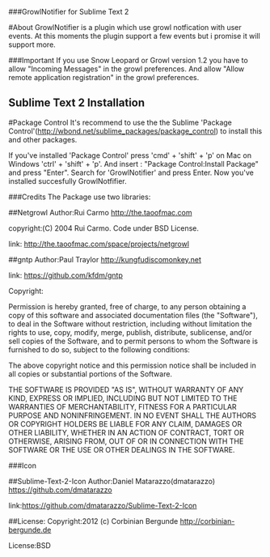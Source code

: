 ###GrowlNotifier for Sublime Text 2

#About
GrowlNotifier is a plugin which use growl notfication with user events.
At this moments the plugin support a few events but i promise it will support more.


###Important
If you use Snow Leopard or Growl version 1.2 you have to allow "Incoming Messages" in the growl preferences.
And allow "Allow remote application registration" in the growl preferences.


## Sublime Text 2 Installation

#Package Control
It's recommend to use the the Sublime 'Package Control'(http://wbond.net/sublime_packages/package_control) to install this and other packages.

If you've installed 'Package Control' press 'cmd' + 'shift' + 'p' on Mac  on Windows 'ctrl' + 'shift' + 'p'.
And insert : "Package Control:Install Package" and press "Enter".
Search for 'GrowlNotifier' and press Enter.
Now you've installed succesfully GrowlNotfifier.

###Credits
The Package use two libraries:

##Netgrowl
Author:Rui Carmo <http://the.taoofmac.com>

copyright:(C) 2004 Rui Carmo. Code under BSD License.

link: http://the.taoofmac.com/space/projects/netgrowl 

##gntp
Author:Paul Traylor <http://kungfudiscomonkey.net>

link: https://github.com/kfdm/gntp

Copyright:

Permission is hereby granted, free of charge, to any person obtaining
a copy of this software and associated documentation files (the
"Software"), to deal in the Software without restriction, including
without limitation the rights to use, copy, modify, merge, publish,
distribute, sublicense, and/or sell copies of the Software, and to
permit persons to whom the Software is furnished to do so, subject to
the following conditions:

The above copyright notice and this permission notice shall be
included in all copies or substantial portions of the Software.

THE SOFTWARE IS PROVIDED "AS IS", WITHOUT WARRANTY OF ANY KIND,
EXPRESS OR IMPLIED, INCLUDING BUT NOT LIMITED TO THE WARRANTIES OF
MERCHANTABILITY, FITNESS FOR A PARTICULAR PURPOSE AND
NONINFRINGEMENT. IN NO EVENT SHALL THE AUTHORS OR COPYRIGHT HOLDERS BE
LIABLE FOR ANY CLAIM, DAMAGES OR OTHER LIABILITY, WHETHER IN AN ACTION
OF CONTRACT, TORT OR OTHERWISE, ARISING FROM, OUT OF OR IN CONNECTION
WITH THE SOFTWARE OR THE USE OR OTHER DEALINGS IN THE SOFTWARE.

###Icon

##Sublime-Text-2-Icon
Author:Daniel Matarazzo(dmatarazzo) https://github.com/dmatarazzo

link:https://github.com/dmatarazzo/Sublime-Text-2-Icon

##License:
Copyright:2012 (c) Corbinian Bergunde <http://corbinian-bergunde.de>

License:BSD

